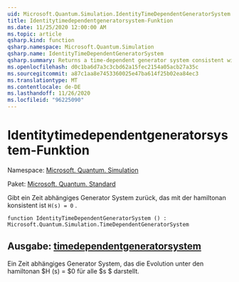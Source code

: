 ```yaml
---
uid: Microsoft.Quantum.Simulation.IdentityTimeDependentGeneratorSystem
title: Identitytimedependentgeneratorsystem-Funktion
ms.date: 11/25/2020 12:00:00 AM
ms.topic: article
qsharp.kind: function
qsharp.namespace: Microsoft.Quantum.Simulation
qsharp.name: IdentityTimeDependentGeneratorSystem
qsharp.summary: Returns a time-dependent generator system consistent with the Hamiltonian `H(s) = 0`.
ms.openlocfilehash: d0c1ba6d7a3c3cbd62a15fec2154a05acb27a35c
ms.sourcegitcommit: a87c1aa8e7453360025e47ba614f25b02ea84ec3
ms.translationtype: MT
ms.contentlocale: de-DE
ms.lasthandoff: 11/26/2020
ms.locfileid: "96225090"
---
```

# <a name="identitytimedependentgeneratorsystem-function"></a>Identitytimedependentgeneratorsystem-Funktion

Namespace: [Microsoft. Quantum. Simulation](xref:Microsoft.Quantum.Simulation)

Paket: [Microsoft. Quantum. Standard](https://nuget.org/packages/Microsoft.Quantum.Standard)


Gibt ein Zeit abhängiges Generator System zurück, das mit der hamiltonan konsistent ist `H(s) = 0` .

```qsharp
function IdentityTimeDependentGeneratorSystem () : Microsoft.Quantum.Simulation.TimeDependentGeneratorSystem
```


## <a name="output--timedependentgeneratorsystem"></a>Ausgabe: [timedependentgeneratorsystem](xref:Microsoft.Quantum.Simulation.TimeDependentGeneratorSystem)

Ein Zeit abhängiges Generator System, das die Evolution unter den hamiltonan $H (s) = $0 für alle $s $ darstellt.